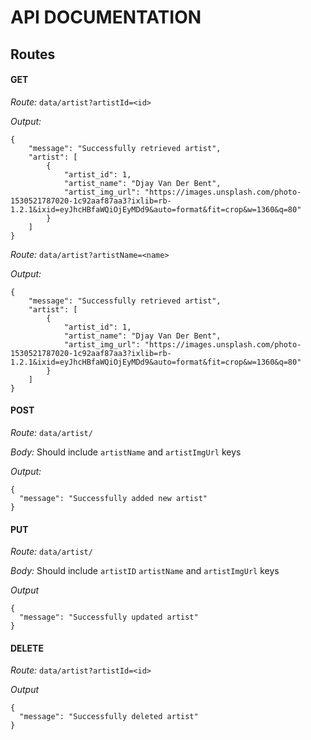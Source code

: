 # API DOCUMENTATION

## Routes

#### GET

*Route:*
`data/artist?artistId=<id>`

*Output:*
```
{
    "message": "Successfully retrieved artist",
    "artist": [
        {
            "artist_id": 1,
            "artist_name": "Djay Van Der Bent",
            "artist_img_url": "https://images.unsplash.com/photo-1530521787020-1c92aaf87aa3?ixlib=rb-1.2.1&ixid=eyJhcHBfaWQiOjEyMDd9&auto=format&fit=crop&w=1360&q=80"
        }
    ]
}
```

*Route:*
`data/artist?artistName=<name>`

*Output:*
```
{
    "message": "Successfully retrieved artist",
    "artist": [
        {
            "artist_id": 1,
            "artist_name": "Djay Van Der Bent",
            "artist_img_url": "https://images.unsplash.com/photo-1530521787020-1c92aaf87aa3?ixlib=rb-1.2.1&ixid=eyJhcHBfaWQiOjEyMDd9&auto=format&fit=crop&w=1360&q=80"
        }
    ]
}
```

#### POST

*Route:*
`data/artist/`

*Body:*
Should include `artistName` and `artistImgUrl` keys

*Output:*
```
{
  "message": "Successfully added new artist"
}
```

#### PUT
*Route:*
`data/artist/`

*Body:*
Should include `artistID` `artistName` and `artistImgUrl` keys

*Output*
```
{
  "message": "Successfully updated artist"
}
```

#### DELETE
*Route:*
`data/artist?artistId=<id>`

*Output*
```
{
  "message": "Successfully deleted artist"
}
```